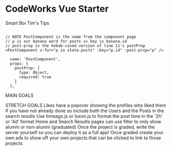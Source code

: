 # CodeWorks Vue Starter

Smart Boi Tim's Tips
``` JS

// NOTE PostComponent is the name from the component page
// p is our banana word for posts => key is banana.id
// post-prop is the kebab-cased version of line 11's postProp
<PostComponent v-for="p in state.posts" :key="p.id" :post-prop="p" />

  name: 'PostComponent',
  props: {
    postProp: {
      type: Object,
      required: true
    }
  },
  ```

MAIN GOALS

<!-- Users Can Register, Login, and Logout
The Home page displays all posts, login not required
Clicking on a creator image navigates to that users Profile page
The Profile page shows all posts made by that user -->

<!-- Refreshing while on the profile page does not navigate the user home, and the profile page still shows its required content -->

<!-- On Home and Profile users can to navigate to 'older' or 'newer' posts if available -->
<!-- Users have a search form which navigates them to a Search Results page on submit -->

<!-- All posts render all post data (creator details, createdAt, body, like count) in adherence to the Mock
Each page shows at least 2 ads from api collection provided -->

<!-- Once logged in Users can Create Posts -->
<!-- Once logged in Users can Delete their Posts -->

<!-- Once logged in Users can Like/unlike Posts
Once logged in Users can Edit their Profile
Users can only modify/delete data they created (the UI should reflect this, disabled, hidden, etc.)
Application UI adheres to Phase I: Code Cleanup of the CodeWorks Design Doc -->

STRETCH GOALS
Likes have a popover showing the profiles who liked them
If you have not already done so include both the Users and the Posts in the search results
Use timeago.js or luxon.js to format the post time in the '2h' or '4d' format
Home and Search Results pages can use filter to only show alumni or non-alumni (graduated)
Once the project is graded, write the server yourself so you can deploy it as a full app!
Once graded create your own ads to show off your own projects that can be clicked to link to those projects
